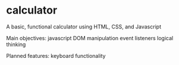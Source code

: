 # calculator

A basic, functional calculator using HTML, CSS, and Javascript

Main objectives:
javascript DOM manipulation
event listeners
logical thinking


Planned features:
keyboard functionality